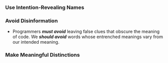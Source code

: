 ### Use Intention-Revealing Names
### Avoid Disinformation
- Programmers _**must avoid**_ leaving false clues that obscure the meaning of code. We _**should avoid**_ words whose entrenched meanings vary from our intended meaning.
### Make Meaningful Distinctions
<!--stackedit_data:
eyJoaXN0b3J5IjpbMTg2MDczNTcxMF19
-->